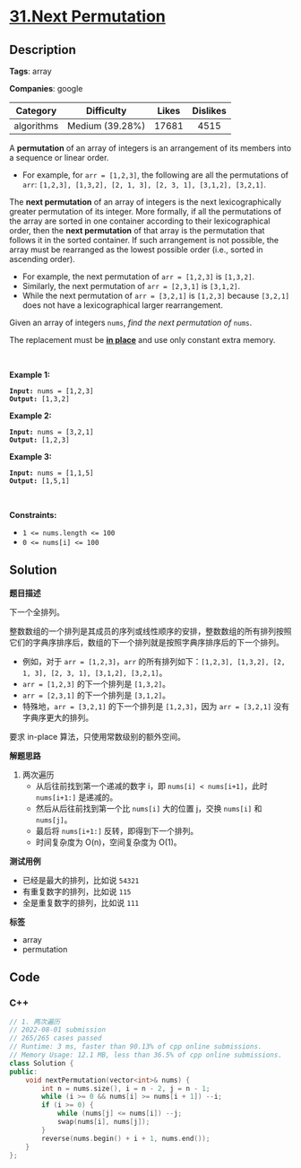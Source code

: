 # [31.Next Permutation](https://leetcode.com/problems/next-permutation/description/)

## Description

**Tags**: array

**Companies**: google

|  Category  |   Difficulty    | Likes | Dislikes |
| :--------: | :-------------: | :---: | :------: |
| algorithms | Medium (39.28%) | 17681 |   4515   |

<p>A <strong>permutation</strong> of an array of integers is an arrangement of its members into a sequence or linear order.</p>
<ul>
  <li>For example, for <code>arr = [1,2,3]</code>, the following are all the permutations of <code>arr</code>: <code>[1,2,3], [1,3,2], [2, 1, 3], [2, 3, 1], [3,1,2], [3,2,1]</code>.</li>
</ul>
<p>The <strong>next permutation</strong> of an array of integers is the next lexicographically greater permutation of its integer. More formally, if all the permutations of the array are sorted in one container according to their lexicographical order, then the <strong>next permutation</strong> of that array is the permutation that follows it in the sorted container. If such arrangement is not possible, the array must be rearranged as the lowest possible order (i.e., sorted in ascending order).</p>
<ul>
  <li>For example, the next permutation of <code>arr = [1,2,3]</code> is <code>[1,3,2]</code>.</li>
  <li>Similarly, the next permutation of <code>arr = [2,3,1]</code> is <code>[3,1,2]</code>.</li>
  <li>While the next permutation of <code>arr = [3,2,1]</code> is <code>[1,2,3]</code> because <code>[3,2,1]</code> does not have a lexicographical larger rearrangement.</li>
</ul>
<p>Given an array of integers <code>nums</code>, <em>find the next permutation of</em> <code>nums</code>.</p>
<p>The replacement must be <strong><a href="http://en.wikipedia.org/wiki/In-place_algorithm" target="_blank">in place</a></strong> and use only constant extra memory.</p>
<p>&nbsp;</p>
<p><strong class="example">Example 1:</strong></p>
<pre><code><strong>Input:</strong> nums = [1,2,3]
<strong>Output:</strong> [1,3,2]</code></pre>
<p><strong class="example">Example 2:</strong></p>
<pre><code><strong>Input:</strong> nums = [3,2,1]
<strong>Output:</strong> [1,2,3]</code></pre>
<p><strong class="example">Example 3:</strong></p>
<pre><code><strong>Input:</strong> nums = [1,1,5]
<strong>Output:</strong> [1,5,1]</code></pre>
<p>&nbsp;</p>
<p><strong>Constraints:</strong></p>
<ul>
  <li><code>1 &lt;= nums.length &lt;= 100</code></li>
  <li><code>0 &lt;= nums[i] &lt;= 100</code></li>
</ul>

## Solution

**题目描述**

下一个全排列。

整数数组的一个排列是其成员的序列或线性顺序的安排，整数数组的所有排列按照它们的字典序排序后，数组的下一个排列就是按照字典序排序后的下一个排列。

- 例如，对于 `arr = [1,2,3]`，`arr` 的所有排列如下：`[1,2,3], [1,3,2], [2, 1, 3], [2, 3, 1], [3,1,2], [3,2,1]`。
- `arr = [1,2,3]` 的下一个排列是 `[1,3,2]`。
- `arr = [2,3,1]` 的下一个排列是 `[3,1,2]`。
- 特殊地，`arr = [3,2,1]` 的下一个排列是 `[1,2,3]`，因为 `arr = [3,2,1]` 没有字典序更大的排列。

要求 in-place 算法，只使用常数级别的额外空间。

**解题思路**

1. 两次遍历
   - 从后往前找到第一个递减的数字 i，即 `nums[i] < nums[i+1]`，此时 `nums[i+1:]` 是递减的。
   - 然后从后往前找到第一个比 `nums[i]` 大的位置 j，交换 `nums[i]` 和 `nums[j]`。
   - 最后将 `nums[i+1:]` 反转，即得到下一个排列。
   - 时间复杂度为 O(n)，空间复杂度为 O(1)。

**测试用例**

- 已经是最大的排列，比如说 `54321`
- 有重复数字的排列，比如说 `115`
- 全是重复数字的排列，比如说 `111`

**标签**

- array
- permutation

<!-- code start -->
## Code

### C++

```cpp
// 1. 两次遍历
// 2022-08-01 submission
// 265/265 cases passed
// Runtime: 3 ms, faster than 90.13% of cpp online submissions.
// Memory Usage: 12.1 MB, less than 36.5% of cpp online submissions.
class Solution {
public:
    void nextPermutation(vector<int>& nums) {
        int n = nums.size(), i = n - 2, j = n - 1;
        while (i >= 0 && nums[i] >= nums[i + 1]) --i;
        if (i >= 0) {
            while (nums[j] <= nums[i]) --j;
            swap(nums[i], nums[j]);
        }
        reverse(nums.begin() + i + 1, nums.end());
    }
};
```

<!-- code end -->
